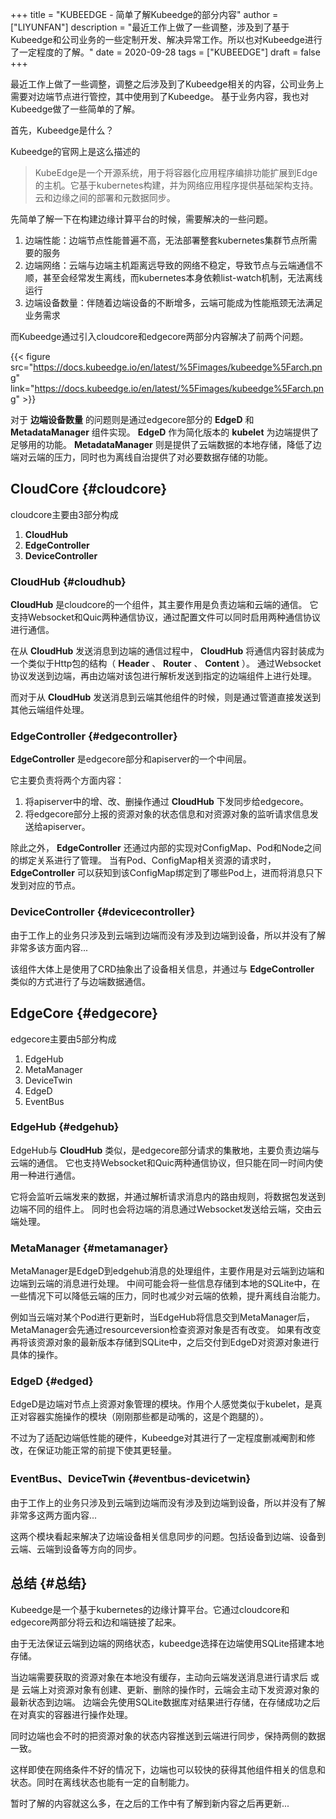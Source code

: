 +++
title = "KUBEEDGE - 简单了解Kubeedge的部分内容"
author = ["LIYUNFAN"]
description = "最近工作上做了一些调整，涉及到了基于Kubeedge和公司业务的一些定制开发、解决异常工作。所以也对Kubeedge进行了一定程度的了解。"
date = 2020-09-28
tags = ["KUBEEDGE"]
draft = false
+++

最近工作上做了一些调整，调整之后涉及到了Kubeedge相关的内容，公司业务上需要对边端节点进行管控，其中使用到了Kubeedge。
基于业务内容，我也对Kubeedge做了一些简单的了解。

<!--more-->

首先，Kubeedge是什么？

Kubeedge的官网上是这么描述的

> KubeEdge是一个开源系统，用于将容器化应用程序编排功能扩展到Edge的主机。它基于kubernetes构建，并为网络应用程序提供基础架构支持。云和边缘之间的部署和元数据同步。

先简单了解一下在构建边缘计算平台的时候，需要解决的一些问题。

1.  边端性能：边端节点性能普遍不高，无法部署整套kubernetes集群节点所需要的服务
2.  边端网络：云端与边端主机距离远导致的网络不稳定，导致节点与云端通信不顺，甚至会经常发生离线，而kubernetes本身依赖list-watch机制，无法离线运行
3.  边端设备数量：伴随着边端设备的不断增多，云端可能成为性能瓶颈无法满足业务需求

而Kubeedge通过引入cloudcore和edgecore两部分内容解决了前两个问题。

{{< figure src="https://docs.kubeedge.io/en/latest/%5Fimages/kubeedge%5Farch.png" link="https://docs.kubeedge.io/en/latest/%5Fimages/kubeedge%5Farch.png" >}}

对于 **边端设备数量** 的问题则是通过edgecore部分的 **EdgeD** 和 **MetadataManager** 组件实现。
**EdgeD** 作为简化版本的 **kubelet** 为边端提供了足够用的功能。
**MetadataManager** 则是提供了云端数据的本地存储，降低了边端对云端的压力，同时也为离线自治提供了对必要数据存储的功能。


## CloudCore {#cloudcore}

cloudcore主要由3部分构成

1.  **CloudHub**
2.  **EdgeController**
3.  **DeviceController**


### **CloudHub** {#cloudhub}

**CloudHub** 是cloudcore的一个组件，其主要作用是负责边端和云端的通信。
它支持Websocket和Quic两种通信协议，通过配置文件可以同时启用两种通信协议进行通信。

在从 **CloudHub** 发送消息到边端的通信过程中， **CloudHub** 将通信内容封装成为一个类似于Http包的结构（ **Header** 、 **Router** 、 **Content** ）。
通过Websocket协议发送到边端，再由边端对该包进行解析发送到指定的边端组件上进行处理。

而对于从 **CloudHub** 发送消息到云端其他组件的时候，则是通过管道直接发送到其他云端组件处理。


### **EdgeController** {#edgecontroller}

**EdgeController** 是edgecore部分和apiserver的一个中间层。

它主要负责将两个方面内容：

1.  将apiserver中的增、改、删操作通过 **CloudHub** 下发同步给edgecore。
2.  将edgecore部分上报的资源对象的状态信息和对资源对象的监听请求信息发送给apiserver。

除此之外， **EdgeController** 还通过内部的实现对ConfigMap、Pod和Node之间的绑定关系进行了管理。
当有Pod、ConfigMap相关资源的请求时， **EdgeController** 可以获知到该ConfigMap绑定到了哪些Pod上，进而将消息只下发到对应的节点。


### **DeviceController** {#devicecontroller}

由于工作上的业务只涉及到云端到边端而没有涉及到边端到设备，所以并没有了解非常多该方面内容...

该组件大体上是使用了CRD抽象出了设备相关信息，并通过与 **EdgeController** 类似的方式进行了与边端数据通信。


## EdgeCore {#edgecore}

edgecore主要由5部分构成

1.  EdgeHub
2.  MetaManager
3.  DeviceTwin
4.  EdgeD
5.  EventBus


### EdgeHub {#edgehub}

EdgeHub与 **CloudHub** 类似，是edgecore部分请求的集散地，主要负责边端与云端的通信。
它也支持Websocket和Quic两种通信协议，但只能在同一时间内使用一种进行通信。

它将会监听云端发来的数据，并通过解析请求消息内的路由规则，将数据包发送到边端不同的组件上。
同时也会将边端的消息通过Websocket发送给云端，交由云端处理。


### MetaManager {#metamanager}

MetaManager是EdgeD到edgehub消息的处理组件，主要作用是对云端到边端和边端到云端的消息进行处理。
中间可能会将一些信息存储到本地的SQLite中，在一些情况下可以降低云端的压力，同时也减少对云端的依赖，提升离线自治能力。

例如当云端对某个Pod进行更新时，当EdgeHub将信息交到MetaManager后，MetaManager会先通过resourceversion检查资源对象是否有改变。
如果有改变再将该资源对象的最新版本存储到SQLite中，之后交付到EdgeD对资源对象进行具体的操作。


### EdgeD {#edged}

EdgeD是边端对节点上资源对象管理的模块。作用个人感觉类似于kubelet，是真正对容器实施操作的模块（刚刚那些都是动嘴的，这是个跑腿的）。

不过为了适配边端低性能的硬件，Kubeedge对其进行了一定程度删减阉割和修改，在保证功能正常的前提下使其更轻量。


### EventBus、DeviceTwin {#eventbus-devicetwin}

由于工作上的业务只涉及到云端到边端而没有涉及到边端到设备，所以并没有了解非常多这两方面内容...

这两个模块看起来解决了边端设备相关信息同步的问题。包括设备到边端、设备到云端、云端到设备等方向的同步。


## 总结 {#总结}

Kubeedge是一个基于kubernetes的边缘计算平台。它通过cloudcore和edgecore两部分将云和边和端链接了起来。

由于无法保证云端到边端的网络状态，kubeedge选择在边端使用SQLite搭建本地存储。

当边端需要获取的资源对象在本地没有缓存，主动向云端发送消息进行请求后 或是 云端上对资源对象有创建、更新、删除的操作时，云端会主动下发资源对象的最新状态到边端。
边端会先使用SQLite数据库对结果进行存储，在存储成功之后在对真实的容器进行操作处理。

同时边端也会不时的把资源对象的状态内容推送到云端进行同步，保持两侧的数据一致。

这样即使在网络条件不好的情况下，边端也可以较快的获得其他组件相关的信息和状态。同时在离线状态也能有一定的自制能力。

暂时了解的内容就这么多，在之后的工作中有了解到新内容之后再更新...
